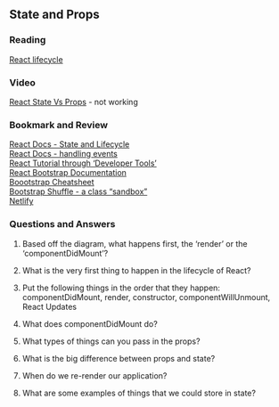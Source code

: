 ## State and Props 

### Reading
[React lifecycle](https://medium.com/@joshuablankenshipnola/react-component-lifecycle-events-cb77e670a093)  

### Video
[React State Vs Props]() - not working  

### Bookmark and Review
[React Docs - State and Lifecycle](https://legacy.reactjs.org/docs/state-and-lifecycle.html)  
[React Docs - handling events](https://legacy.reactjs.org/docs/handling-events.html)  
[React Tutorial through ‘Developer Tools’](https://react.dev/learn/tutorial-tic-tac-toe)  
[React Bootstrap Documentation](https://react-bootstrap.github.io/)  
[Boootstrap Cheatsheet](https://getbootstrap.com/docs/5.0/examples/cheatsheet/)  
[Bootstrap Shuffle - a class “sandbox”](https://bootstrapshuffle.com/classes)  
[Netlify](https://www.netlify.com/)  

### Questions and Answers  
1. Based off the diagram, what happens first, the ‘render’ or the ‘componentDidMount’?  

2. What is the very first thing to happen in the lifecycle of React?  

3. Put the following things in the order that they happen: componentDidMount, render, constructor, componentWillUnmount, React Updates  

4. What does componentDidMount do?  

5. What types of things can you pass in the props?  

6. What is the big difference between props and state?  

7. When do we re-render our application?  

8. What are some examples of things that we could store in state?  

